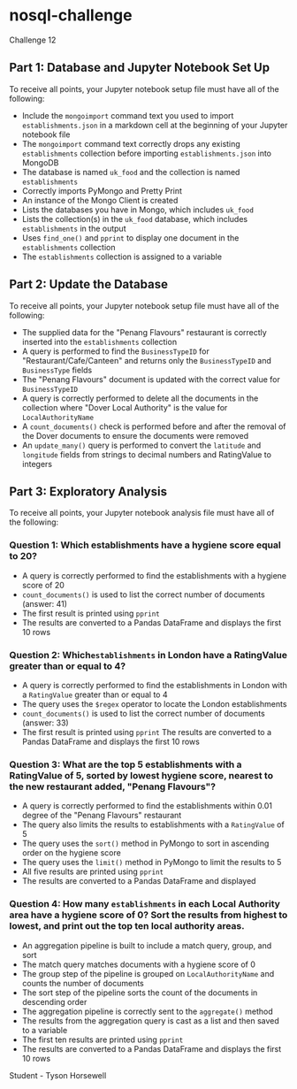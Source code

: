 # nosql-challenge
Challenge 12

## Part 1: Database and Jupyter Notebook Set Up

To receive all points, your Jupyter notebook setup file must have all of the following:

* Include the `mongoimport` command text you used to import `establishments.json` in a markdown cell at the beginning of your Jupyter notebook file
* The `mongoimport` command text correctly drops any existing `establishments` collection before importing `establishments.json` into MongoDB
* The database is named `uk_food` and the collection is named `establishments`
* Correctly imports PyMongo and Pretty Print
* An instance of the Mongo Client is created
* Lists the databases you have in Mongo, which includes `uk_food`
* Lists the collection(s) in the `uk_food` database, which includes `establishments` in the output
* Uses `find_one()` and `pprint` to display one document in the `establishments` collection
* The `establishments` collection is assigned to a variable

## Part 2: Update the Database

To receive all points, your Jupyter notebook setup file must have all of the following:

* The supplied data for the "Penang Flavours" restaurant is correctly inserted into the `establishments` collection
* A query is performed to find the `BusinessTypeID` for "Restaurant/Cafe/Canteen" and returns only the `BusinessTypeID` and `BusinessType` fields
* The "Penang Flavours" document is updated with the correct value for `BusinessTypeID`
* A query is correctly performed to delete all the documents in the collection where "Dover Local Authority" is the value for `LocalAuthorityName`
* A `count_documents()` check is performed before and after the removal of the Dover documents to ensure the documents were removed
* An `update_many()` query is performed to convert the `latitude` and `longitude` fields from strings to decimal numbers and RatingValue to integers

## Part 3: Exploratory Analysis

To receive all points, your Jupyter notebook analysis file must have all of the following:

### Question 1: Which establishments have a hygiene score equal to 20?

* A query is correctly performed to find the establishments with a hygiene score of 20
* `count_documents()` is used to list the correct number of documents (answer: 41)
* The first result is printed using `pprint`
* The results are converted to a Pandas DataFrame and displays the first 10 rows

### Question 2: Which`establishments` in London have a RatingValue greater than or equal to 4?

* A query is correctly performed to find the establishments in London with a `RatingValue` greater than or equal to 4
* The query uses the `$regex` operator to locate the London establishments
* `count_documents()` is used to list the correct number of documents (answer: 33)
* The first result is printed using `pprint`
The results are converted to a Pandas DataFrame and displays the first 10 rows

### Question 3: What are the top 5 establishments with a RatingValue of 5, sorted by lowest hygiene score, nearest to the new restaurant added, "Penang Flavours"?

* A query is correctly performed to find the establishments within 0.01 degree of the "Penang Flavours" restaurant
* The query also limits the results to establishments with a `RatingValue` of 5
* The query uses the `sort()` method in PyMongo to sort in ascending order on the hygiene score
* The query uses the `limit()` method in PyMongo to limit the results to 5
* All five results are printed using `pprint`
* The results are converted to a Pandas DataFrame and displayed

### Question 4: How many `establishments`  in each Local Authority area have a hygiene score of 0? Sort the results from highest to lowest, and print out the top ten local authority areas.

* An aggregation pipeline is built to include a match query, group, and sort
* The match query matches documents with a hygiene score of 0
* The group step of the pipeline is grouped on `LocalAuthorityName` and counts the number of documents
* The sort step of the pipeline sorts the count of the documents in descending order
* The aggregation pipeline is correctly sent to the `aggregate()` method
* The results from the aggregation query is cast as a list and then saved to a variable
* The first ten results are printed using `pprint`
* The results are converted to a Pandas DataFrame and displays the first 10 rows

Student - Tyson Horsewell
